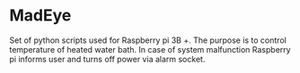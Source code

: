 # MadEye

Set of python scripts used for Raspberry pi 3B +. The purpose is to control temperature of heated water bath. In case of system malfunction Raspberry pi
informs user and turns off power via alarm socket. 
